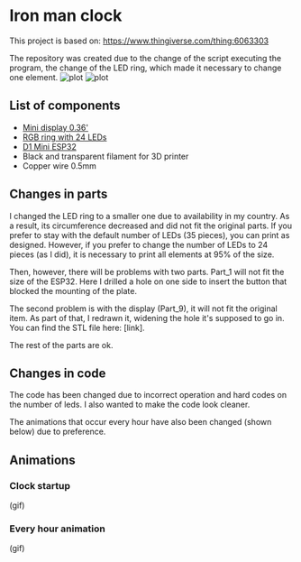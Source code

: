 # Iron man clock
This project is based on: https://www.thingiverse.com/thing:6063303

The repository was created due to the change of the script executing the program, the change of the LED ring, which made it necessary to change one element.
![plot](images/IMG_1929.heic)
![plot](images/IMG_1932.heic)

## List of components
- [Mini display 0.36'](https://pl.aliexpress.com/item/1005001566508703.html?spm=a2g0o.order_list.order_list_main.5.3f171c24MeULNV&gatewayAdapt=glo2pol)
- [RGB ring with 24 LEDs](https://pl.aliexpress.com/item/1005002287819725.html?spm=a2g0o.productlist.main.5.371c6de9FedAbL&algo_pvid=bc6aee09-cba4-451b-8329-609e76c64efa&aem_p4p_detail=202308210227338347761143640000005337106&algo_exp_id=bc6aee09-cba4-451b-8329-609e76c64efa-2&pdp_npi=4%40dis%21PLN%2116.36%2115.24%21%21%2128.49%21%21%4021038ede16926100536802752ef4ca%2112000034777035710%21sea%21PL%212248386321%21&curPageLogUid=8zang06EKueJ&search_p4p_id=202308210227338347761143640000005337106_3)
- [D1 Mini ESP32](https://pl.aliexpress.com/item/1005001621844145.html?spm=a2g0o.productlist.main.3.669b2f34rL2moO&algo_pvid=fb66959c-f8ba-4b5d-8a84-040183954a06&aem_p4p_detail=202308210228522813267887471440012963692&algo_exp_id=fb66959c-f8ba-4b5d-8a84-040183954a06-1&pdp_npi=4%40dis%21PLN%2115.56%2115.56%21%21%213.70%21%21%4021038ede16926101322923533ef4ca%2112000024507146988%21sea%21PL%212248386321%21&curPageLogUid=RdoWPbEev0Xc&search_p4p_id=202308210228522813267887471440012963692_2)
- Black and transparent filament for 3D printer
- Copper wire 0.5mm

## Changes in parts
I changed the LED ring to a smaller one due to availability in my country. As a result, its circumference decreased and did not fit the original parts. If you prefer to stay with the default number of LEDs (35 pieces), you can print as designed. However, if you prefer to change the number of LEDs to 24 pieces (as I did), it is necessary to print all elements at 95% of the size.

Then, however, there will be problems with two parts. Part_1 will not fit the size of the ESP32. Here I drilled a hole on one side to insert the button that blocked the mounting of the plate.

The second problem is with the display (Part_9), it will not fit the original item. As part of that, I redrawn it, widening the hole it's supposed to go in. You can find the STL file here: [link].

The rest of the parts are ok.

## Changes in code
The code has been changed due to incorrect operation and hard codes on the number of leds. I also wanted to make the code look cleaner.

The animations that occur every hour have also been changed (shown below) due to preference.

## Animations
### Clock startup
(gif)
### Every hour animation
(gif)
